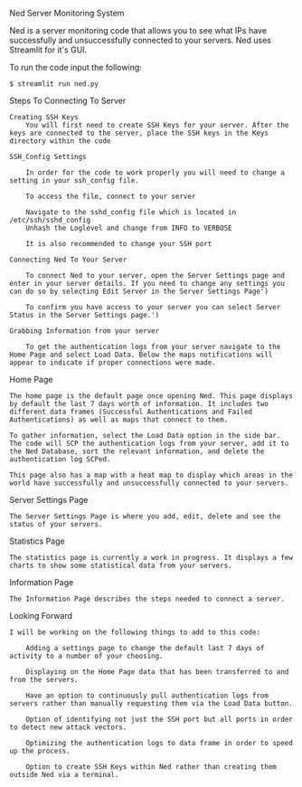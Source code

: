 Ned Server Monitoring System 

Ned is a server monitoring code that allows you to see what IPs have successfully and unsuccessfully connected to your servers. Ned uses Streamlit for it's GUI. 

To run the code input the following:
	
	$ streamlit run ned.py

Steps To Connecting To Server

	Creating SSH Keys
		You will first need to create SSH Keys for your server. After the keys are connected to the server, place the SSH keys in the Keys directory within the code

	SSH_Config Settings
		
		In order for the code to work properly you will need to change a setting in your ssh_config file.
		
		To access the file, connect to your server
		
		Navigate to the sshd_config file which is located in /etc/ssh/sshd_config
		Unhash the Loglevel and change from INFO to VERBOSE
		
		It is also recommended to change your SSH port

	Connecting Ned To Your Server

		To connect Ned to your server, open the Server Settings page and enter in your server details. If you need to change any settings you can do so by selecting Edit Server in the Server Settings Page')
		
		To confirm you have access to your server you can select Server Status in the Server Settings page.')

	Grabbing Information from your server

		To get the authentication logs from your server navigate to the Home Page and select Load Data. Below the maps notifications will appear to indicate if proper connections were made.

Home Page

	The home page is the default page once opening Ned. This page displays by default the last 7 days worth of information. It includes two different data frames (Successful Authentications and Failed Authentications) as well as maps that connect to them. 

	To gather information, select the Load Data option in the side bar. The code will SCP the authentication logs from your server, add it to the Ned Database, sort the relevant information, and delete the authentication log SCPed.

	This page also has a map with a heat map to display which areas in the world have successfully and unsuccessfully connected to your servers. 

Server Settings Page

	The Server Settings Page is where you add, edit, delete and see the status of your servers.

Statistics Page
	
	The statistics page is currently a work in progress. It displays a few charts to show some statistical data from your servers.

Information Page

	The Information Page describes the steps needed to connect a server.

Looking Forward

	I will be working on the following things to add to this code:

		Adding a settings page to change the default last 7 days of activity to a number of your choosing.

		Displaying on the Home Page data that has been transferred to and from the servers.

		Have an option to continuously pull authentication logs from servers rather than manually requesting them via the Load Data button.

		Option of identifying not just the SSH port but all ports in order to detect new attack vectors.

		Optimizing the authentication logs to data frame in order to speed up the process.

		Option to create SSH Keys within Ned rather than creating them outside Ned via a terminal. 